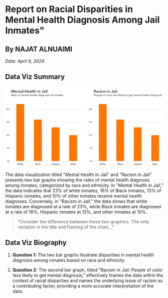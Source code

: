 # Report on Racial Disparities in Mental Health Diagnosis Among Jail Inmates"

## By NAJAT ALNUAIMI

*Date: April 9, 2024*

## Data Viz Summary

![Data Visualization](metal_racism.jpg)

The data visualization titled "Mental Health in Jail" and "Racism in Jail" presents two bar graphs showing the rates of mental health diagnosis among inmates, categorized by race and ethnicity. In "Mental Health in Jail," the data indicates that 23% of white inmates, 16% of Black inmates, 13% of Hispanic inmates, and 10% of other inmates receive mental health diagnoses. Conversely, in "Racism in Jail," the data shows that white inmates are diagnosed at a rate of 23%, while Black inmates are diagnosed at a rate of 16%, Hispanic inmates at 13%, and other inmates at 10%.

> "Consider the difference between these two graphics. The only variation is the title and framing of the chart..."

## Data Viz Biography

1. **Question 1:**
   The two bar graphs illustrate disparities in mental health diagnosis among inmates based on race and ethnicity.

2. **Question 2:**
   The second bar graph, titled "Racism in Jail: People of color less likely to get mental diagnosis," effectively frames the data within the context of racial disparities and names the underlying issue of racism as a contributing factor, providing a more accurate interpretation of the data.
